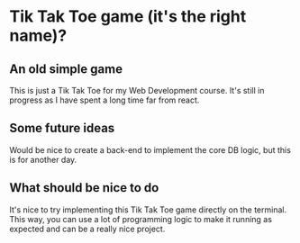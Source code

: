 # Tik Tak Toe game (it's the right name)?

## An old simple game

This is just a Tik Tak Toe for my Web Development course. It's still in progress as I have spent a long time far from react.

## Some future ideas

Would be nice to create a back-end to implement the core DB logic, but this is for another day.

## What should be nice to do

It's nice to try implementing this Tik Tak Toe game directly on the terminal. This way, you can use a lot of programming logic to make it running as expected and can be a really nice project.
